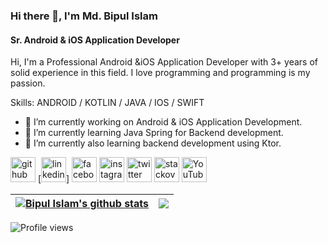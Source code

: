### Hi there 👋, I'm Md. Bipul Islam
#### Sr. Android & iOS Application Developer
Hi, I'm a Professional Android &iOS Application Developer with 3+ years of solid experience in this field. I love programming and programming is my passion.

Skills: ANDROID / KOTLIN / JAVA / IOS / SWIFT

- 🔭 I’m currently working on Android & iOS Application Development. 
- 🌱 I’m currently learning Java Spring for Backend development.
- 🤔 I’m currently also learning backend development using Ktor. 


[<img src='https://cdn.jsdelivr.net/npm/simple-icons@3.0.1/icons/github.svg' alt='github' height='40'>](https://github.com/bipulhstu)  [<img src='https://cdn.jsdelivr.net/npm/simple-icons@3.0.1/icons/linkedin.svg' alt='linkedin' height='40'>]
[<img src='https://cdn.jsdelivr.net/npm/simple-icons@3.0.1/icons/facebook.svg' alt='facebook' height='40'>](https://www.facebook.com/bipulhstu)  [<img src='https://cdn.jsdelivr.net/npm/simple-icons@3.0.1/icons/instagram.svg' alt='instagram' height='40'>](https://www.instagram.com/bipulhstu/)  [<img src='https://cdn.jsdelivr.net/npm/simple-icons@3.0.1/icons/twitter.svg' alt='twitter' height='40'>](https://twitter.com/bipulhstu)  [<img src='https://cdn.jsdelivr.net/npm/simple-icons@3.0.1/icons/stackoverflow.svg' alt='stackoverflow' height='40'>](https://stackoverflow.com/users/bipulhstu)  [<img src='https://cdn.jsdelivr.net/npm/simple-icons@3.0.1/icons/youtube.svg' alt='YouTube' height='40'>](https://www.youtube.com/channel/bipulhstu)  


| <a href="https://github.com/bipulhstu/github-readme-stats"><img align="center" src="https://github-readme-stats.vercel.app/api?username=bipulhstu&show_icons=true&include_all_commits=true&theme=buefy&hide_border=true" alt="Bipul Islam's github stats" /></a> | <a href="https://github.com/bipulhstu/github-readme-stats"><img align="center" src="https://github-readme-stats.vercel.app/api/top-langs/?username=bipulhstu&layout=compact&theme=buefy&hide_border=true" /></a> |
| ------------- | ------------- |


![Profile views](https://gpvc.arturio.dev/bipulhstu)  
